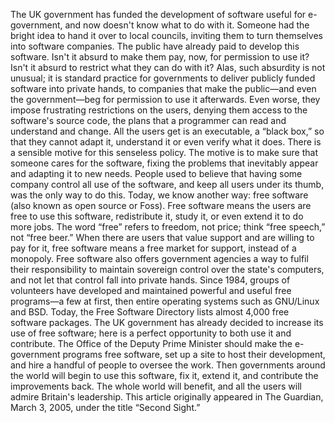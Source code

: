 The UK government has funded the development of software useful for e-government, and now doesn't know what to do with it. Someone had the bright idea to hand it over to local councils, inviting them to turn themselves into software companies. The public have already paid to develop this software. Isn't it absurd to make them pay, now, for permission to use it? Isn't it absurd to restrict what they can do with it? Alas, such absurdity is not unusual; it is standard practice for governments to deliver publicly funded software into private hands, to companies that make the public—and even the government—beg for permission to use it afterwards. Even worse, they impose frustrating restrictions on the users, denying them access to the software's source code, the plans that a programmer can read and understand and change. All the users get is an executable, a “black box,” so that they cannot adapt it, understand it or even verify what it does. There is a sensible motive for this senseless policy. The motive is to make sure that someone cares for the software, fixing the problems that inevitably appear and adapting it to new needs. People used to believe that having some company control all use of the software, and keep all users under its thumb, was the only way to do this. Today, we know another way: free software (also known as open source or Foss). Free software means the users are free to use this software, redistribute it, study it, or even extend it to do more jobs. The word “free” refers to freedom, not price; think “free speech,” not “free beer.” When there are users that value support and are willing to pay for it, free software means a free market for support, instead of a monopoly. Free software also offers government agencies a way to fulfil their responsibility to maintain sovereign control over the state's computers, and not let that control fall into private hands. Since 1984, groups of volunteers have developed and maintained powerful and useful free programs—a few at first, then entire operating systems such as GNU/Linux and BSD. Today, the Free Software Directory lists almost 4,000 free software packages. The UK government has already decided to increase its use of free software; here is a perfect opportunity to both use it and contribute. The Office of the Deputy Prime Minister should make the e-government programs free software, set up a site to host their development, and hire a handful of people to oversee the work. Then governments around the world will begin to use this software, fix it, extend it, and contribute the improvements back. The whole world will benefit, and all the users will admire Britain's leadership. This article originally appeared in The Guardian, March 3, 2005, under the title “Second Sight.”